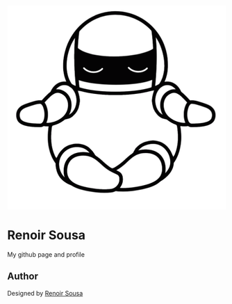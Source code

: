 
![alt tag](/img/nubtransprente.png)

# Renoir Sousa
My github page and profile

## Author

Designed by [Renoir Sousa](https://github.com/renoirsousa)
